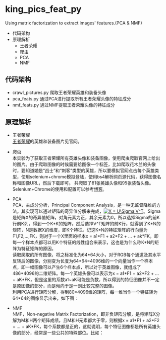 # king_pics_feat_py
Using matrix factorization to extract images' features.(PCA &amp; NMF)

* 代码架构
* 原理解析
  * 王者荣耀
  * 爬虫
  * PCA
  * NMF
  
## 代码架构
 * crawl_pictures.py  爬取王者荣耀英雄和装备头像
 * pca_feats.py  通过PCA进行提取所有王者荣耀头像的特征成分
 * nmf_feats.py  通过NMF提取王者荣耀头像的特征成分
 
## 原理解析
  * 王者荣耀 <br>
  [王者荣耀](http://pvp.qq.com/web201605/herolist.shtml)的英雄和装备图片见官网。
  * 爬虫 <br>
      本实验为了获取王者荣耀所有英雄头像和装备图像，使用爬虫爬取官网上给出的图片。由于爬取图像的时候需要给图像一个标签，比如爬取花木兰的头像时，要知道她是“战士”和“刺客”类型的英雄，所以要模拟官网点击每个英雄类型，使用selenium+chrome模拟登陆，使用bs4解析网页源代码，获得图像名称和图像URL，然后下载即可。 共爬取了81张英雄头像和95张装备头像。 <br>
      Selenium+Chrome的使用和配置可以参考[博客](https://www.jianshu.com/p/4b84a7d7e567)。<br>
  * PCA <br>
      PCA，主成分分析，Principal Component Analysis，是一种无监督降维的方法。其实现可以通过矩阵的奇异值分解来完成，<a href="https://www.codecogs.com/eqnedit.php?latex=X&space;=&space;U\Sigma&space;V^T" target="_blank"><img src="https://latex.codecogs.com/gif.latex?X&space;=&space;U\Sigma&space;V^T" title="X = U\Sigma V^T" /></a>。Sigma是矩阵X的奇异值矩阵，对角元素为正，其余元素为0，所以选择Sigma的前K行前K列，得到一个K\*K的矩阵，然后选择V^T矩阵的前K行，就得到了K\*N的矩阵，N是数据X的维度，即K个特征。记这K\*N的特征矩阵的行向量为F1,F2,...,FK，则对于一个X里面的样本x = a1\*F1 + a2\*F2 + ... + ak\*FK，即每一个样本点都可以用K个特征的线性组合来表示，这也是为什么称K\*N的矩阵为特征矩阵的原因。 <br>
      读取爬取的所有图像，将之标准化为64\*64大小，对于RGB每个通道及其水平反转后的图像，分别变为长度为64\*64=4096维的一个向量当作一个样本点，即一幅图像可以产生6个样本点，所以对于英雄图像，就组成了486\*4096的二维矩阵。每一个英雄头像可以表示为x = a1\*F1 + a2\*F2 + ... + aK\*FK，但是这里的系数a1~aK可能是负数，所以得到的特征图像并不一定是原图像的部分，而是倾向于是一副比较完整的图像。 <br>
      利用PCA进行矩阵分解，得到80\*4096维的矩阵，每一维当作一个特征转为64\*64的图像显示出来，如下图：<br>
      
  * NMF <br>
      NMF，Non-negative Matrix Factorization，即非负矩阵分解，是将矩阵X分解为M和H两个矩阵成绩，且M和H元素都大于零，则根据x = a1\*F1 + a2\*F2 + ... + aK\*FK，每个系数都是正的，这就说明，每个特征图像都是所有英雄头像的部分，经常是一些公共的特殊部位。比如：<br>
      
